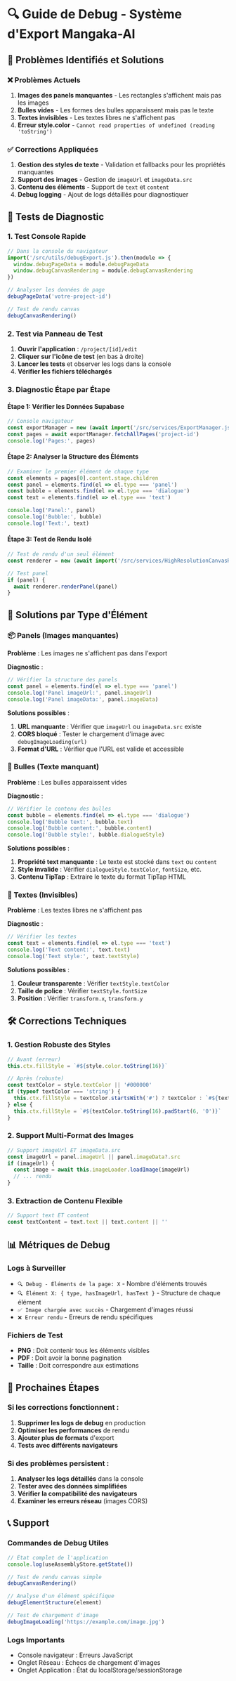 # 🔍 Guide de Debug - Système d'Export Mangaka-AI

## 🎯 Problèmes Identifiés et Solutions

### ❌ Problèmes Actuels
1. **Images des panels manquantes** - Les rectangles s'affichent mais pas les images
2. **Bulles vides** - Les formes des bulles apparaissent mais pas le texte
3. **Textes invisibles** - Les textes libres ne s'affichent pas
4. **Erreur style.color** - `Cannot read properties of undefined (reading 'toString')`

### ✅ Corrections Appliquées
1. **Gestion des styles de texte** - Validation et fallbacks pour les propriétés manquantes
2. **Support des images** - Gestion de `imageUrl` et `imageData.src`
3. **Contenu des éléments** - Support de `text` et `content`
4. **Debug logging** - Ajout de logs détaillés pour diagnostiquer

## 🧪 Tests de Diagnostic

### 1. Test Console Rapide
```javascript
// Dans la console du navigateur
import('/src/utils/debugExport.js').then(module => {
  window.debugPageData = module.debugPageData
  window.debugCanvasRendering = module.debugCanvasRendering
})

// Analyser les données de page
debugPageData('votre-project-id')

// Test de rendu canvas
debugCanvasRendering()
```

### 2. Test via Panneau de Test
1. **Ouvrir l'application** : `/project/[id]/edit`
2. **Cliquer sur l'icône de test** (en bas à droite)
3. **Lancer les tests** et observer les logs dans la console
4. **Vérifier les fichiers téléchargés**

### 3. Diagnostic Étape par Étape

#### Étape 1: Vérifier les Données Supabase
```javascript
// Console navigateur
const exportManager = new (await import('/src/services/ExportManager.js')).ExportManager()
const pages = await exportManager.fetchAllPages('project-id')
console.log('Pages:', pages)
```

#### Étape 2: Analyser la Structure des Éléments
```javascript
// Examiner le premier élément de chaque type
const elements = pages[0].content.stage.children
const panel = elements.find(el => el.type === 'panel')
const bubble = elements.find(el => el.type === 'dialogue')
const text = elements.find(el => el.type === 'text')

console.log('Panel:', panel)
console.log('Bubble:', bubble)
console.log('Text:', text)
```

#### Étape 3: Test de Rendu Isolé
```javascript
// Test de rendu d'un seul élément
const renderer = new (await import('/src/services/HighResolutionCanvasRenderer.js')).HighResolutionCanvasRenderer(400, 300, 1)

// Test panel
if (panel) {
  await renderer.renderPanel(panel)
}
```

## 🔧 Solutions par Type d'Élément

### 📦 Panels (Images manquantes)

**Problème** : Les images ne s'affichent pas dans l'export

**Diagnostic** :
```javascript
// Vérifier la structure des panels
const panel = elements.find(el => el.type === 'panel')
console.log('Panel imageUrl:', panel.imageUrl)
console.log('Panel imageData:', panel.imageData)
```

**Solutions possibles** :
1. **URL manquante** : Vérifier que `imageUrl` ou `imageData.src` existe
2. **CORS bloqué** : Tester le chargement d'image avec `debugImageLoading(url)`
3. **Format d'URL** : Vérifier que l'URL est valide et accessible

### 💬 Bulles (Texte manquant)

**Problème** : Les bulles apparaissent vides

**Diagnostic** :
```javascript
// Vérifier le contenu des bulles
const bubble = elements.find(el => el.type === 'dialogue')
console.log('Bubble text:', bubble.text)
console.log('Bubble content:', bubble.content)
console.log('Bubble style:', bubble.dialogueStyle)
```

**Solutions possibles** :
1. **Propriété text manquante** : Le texte est stocké dans `text` ou `content`
2. **Style invalide** : Vérifier `dialogueStyle.textColor`, `fontSize`, etc.
3. **Contenu TipTap** : Extraire le texte du format TipTap HTML

### 📝 Textes (Invisibles)

**Problème** : Les textes libres ne s'affichent pas

**Diagnostic** :
```javascript
// Vérifier les textes
const text = elements.find(el => el.type === 'text')
console.log('Text content:', text.text)
console.log('Text style:', text.textStyle)
```

**Solutions possibles** :
1. **Couleur transparente** : Vérifier `textStyle.textColor`
2. **Taille de police** : Vérifier `textStyle.fontSize`
3. **Position** : Vérifier `transform.x`, `transform.y`

## 🛠️ Corrections Techniques

### 1. Gestion Robuste des Styles
```typescript
// Avant (erreur)
this.ctx.fillStyle = `#${style.color.toString(16)}`

// Après (robuste)
const textColor = style.textColor || '#000000'
if (typeof textColor === 'string') {
  this.ctx.fillStyle = textColor.startsWith('#') ? textColor : `#${textColor}`
} else {
  this.ctx.fillStyle = `#${textColor.toString(16).padStart(6, '0')}`
}
```

### 2. Support Multi-Format des Images
```typescript
// Support imageUrl ET imageData.src
const imageUrl = panel.imageUrl || panel.imageData?.src
if (imageUrl) {
  const image = await this.imageLoader.loadImage(imageUrl)
  // ... rendu
}
```

### 3. Extraction de Contenu Flexible
```typescript
// Support text ET content
const textContent = text.text || text.content || ''
```

## 📊 Métriques de Debug

### Logs à Surveiller
- `🔍 Debug - Éléments de la page: X` - Nombre d'éléments trouvés
- `🔍 Élément X: { type, hasImageUrl, hasText }` - Structure de chaque élément
- `✅ Image chargée avec succès` - Chargement d'images réussi
- `❌ Erreur rendu` - Erreurs de rendu spécifiques

### Fichiers de Test
- **PNG** : Doit contenir tous les éléments visibles
- **PDF** : Doit avoir la bonne pagination
- **Taille** : Doit correspondre aux estimations

## 🚀 Prochaines Étapes

### Si les corrections fonctionnent :
1. **Supprimer les logs de debug** en production
2. **Optimiser les performances** de rendu
3. **Ajouter plus de formats** d'export
4. **Tests avec différents navigateurs**

### Si des problèmes persistent :
1. **Analyser les logs détaillés** dans la console
2. **Tester avec des données simplifiées**
3. **Vérifier la compatibilité des navigateurs**
4. **Examiner les erreurs réseau** (images CORS)

## 📞 Support

### Commandes de Debug Utiles
```javascript
// État complet de l'application
console.log(useAssemblyStore.getState())

// Test de rendu canvas simple
debugCanvasRendering()

// Analyse d'un élément spécifique
debugElementStructure(element)

// Test de chargement d'image
debugImageLoading('https://example.com/image.jpg')
```

### Logs Importants
- Console navigateur : Erreurs JavaScript
- Onglet Réseau : Échecs de chargement d'images
- Onglet Application : État du localStorage/sessionStorage
